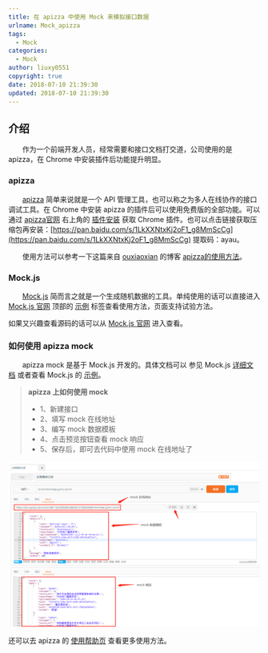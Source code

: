 ```yaml
---
title: 在 apizza 中使用 Mock 来模拟接口数据
urlname: Mock_apizza
tags:
  - Mock
categories:
  - Mock
author: liuxy0551
copyright: true
date: 2018-07-10 21:39:30
updated: 2018-07-10 21:39:30
---
```


## 介绍

　　作为一个前端开发人员，经常需要和接口文档打交道，公司使用的是 apizza，在 Chrome 中安装插件后功能提升明显。
<!--more-->


### apizza

　　[apizza](https://apizza.net/) 简单来说就是一个 API 管理工具，也可以称之为多人在线协作的接口调试工具。在 Chrome 中安装 apizza 的插件后可以使用免费版的全部功能。可以通过
 [apizza官网](https://apizza.net/) 右上角的 [插件安装](https://apizza.net/page/downloadext) 获取 Chrome 插件。也可以点击链接获取压缩包再安装：[https://pan.baidu.com/s/1LkXXNtxKj2oF1_g8MmScCg](https://pan.baidu.com/s/1LkXXNtxKj2oF1_g8MmScCg) 提取码：ayau。

　　使用方法可以参考一下这篇来自 [ouxiaoxian](https://me.csdn.net/ouxiaoxian) 的博客 [apizza的使用方法](https://blog.csdn.net/ouxiaoxian/article/details/80526979)。


### Mock.js

　　[Mock.js](http://mockjs.com/) 简而言之就是一个生成随机数据的工具。单纯使用的话可以直接进入 [Mock.js 官网](http://mockjs.com/) 顶部的 [示例](http://mockjs.com/examples.html) 标签查看使用方法，页面支持试验方法。

如果又兴趣查看源码的话可以从 [Mock.js 官网](http://mockjs.com/) 进入查看。


### 如何使用 apizza mock

　　apizza mock 是基于 Mock.js 开发的。具体文档可以 参见 Mock.js [详细文档](https://github.com/nuysoft/Mock/wiki) 或者查看 Mock.js 的 [示例](http://mockjs.com/examples.html)。

>**apizza 上如何使用 mock**
>* 1、新建接口
>* 2、填写 mock 在线地址
>* 3、编写 mock 数据模板
>* 4、点击预览按钮查看 mock 响应
>* 5、保存后，即可去代码中使用 mock 在线地址了

![](https://raw.githubusercontent.com/liuxy0551/liuxy0551.github.io.jekyll/master/images/posts/apizza_Mock/apizza.png)

还可以去 apizza 的 [使用帮助页](https://apizza.net/wiki/datamodel) 查看更多使用方法。
